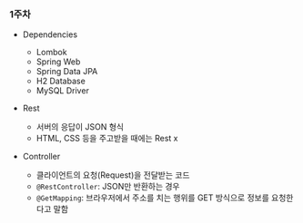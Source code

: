 ### 1주차

+ Dependencies
  + Lombok
  + Spring Web
  + Spring Data JPA
  + H2 Database
  + MySQL Driver

+ Rest
  + 서버의 응답이 JSON 형식
  + HTML, CSS 등을 주고받을 때에는 Rest x

+ Controller
  + 클라이언트의 요청(Request)을 전달받는 코드
  + `@RestController`: JSON만 반환하는 경우
  + `@GetMapping`: 브라우저에서 주소를 치는 행위를 GET 방식으로 정보를 요청한다고 말함
